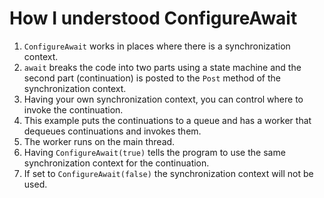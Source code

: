 # How I understood **ConfigureAwait**

1. `ConfigureAwait` works in places where there is a synchronization context.
2. `await` breaks the code into two parts using a state machine and the second part (continuation) is posted to the `Post` method of the synchronization context.
3. Having your own synchronization context, you can control where to invoke the continuation.
4. This example puts the continuations to a queue and has a worker that dequeues continuations and invokes them.
5. The worker runs on the main thread.
6. Having `ConfigureAwait(true)` tells the program to use the same synchronization context for the continuation.
7. If set to `ConfigureAwait(false)` the synchronization context will not be used.